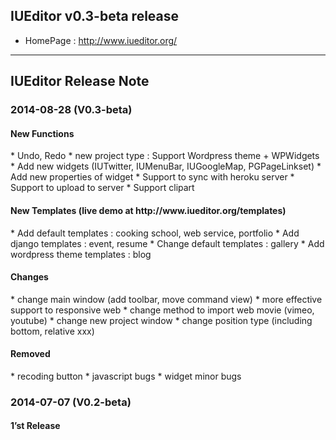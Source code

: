 <h2>IUEditor v0.3-beta release</h2>

* HomePage :  http://www.iueditor.org/

------

<h2>IUEditor Release Note</h2>

<h3>2014-08-28 (V0.3-beta)</h3>
<h4>New Functions</h4>
* Undo, Redo
* new project type : Support Wordpress theme + WPWidgets
* Add new widgets (IUTwitter, IUMenuBar, IUGoogleMap, PGPageLinkset)
* Add new properties of widget
* Support to sync with heroku server
* Support to upload to server
* Support clipart

<h4>New Templates (live demo at http://www.iueditor.org/templates)</h4>
* Add default templates : cooking school, web service, portfolio
* Add django templates : event, resume
* Change default templates : gallery
* Add wordpress theme templates : blog

<h4>Changes</h4>
* change main window (add toolbar, move command view) 
* more effective support to responsive web
* change method to import web movie (vimeo, youtube)
* change new project window
* change position type (including bottom, relative xxx)

<h4>Removed</h4>
* recoding button
* javascript bugs
* widget minor bugs

<h3> 2014-07-07 (V0.2-beta) </h3>
<h4>1’st Release </h4>





